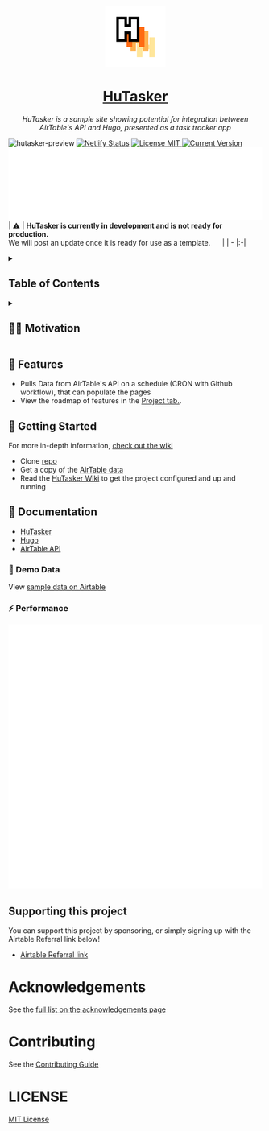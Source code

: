 <p align="center">
  <a href="https://hutasker.netlify.app">
    <img width="120" src="https://github.com/AdamXweb/HuTasker/blob/main/static/logo-hutasker.png?raw=true">
    <h1 align="center">HuTasker</h1>
  </a>
</p>

<p align="center">
<i>HuTasker is a sample site showing potential for integration between AirTable's API and Hugo, presented as a task tracker app</i>
 <br/>
</p>

![hutasker-preview](https://user-images.githubusercontent.com/6800453/184602822-d7ec9503-b002-41a1-9822-627271399372.gif)
[![Netlify Status](https://api.netlify.com/api/v1/badges/c8f91e29-d6d6-49a6-b610-ee248744b55a/deploy-status)](https://app.netlify.com/sites/hutasker/deploys)
<a href="./LICENSE">
    <img src="https://img.shields.io/badge/License-MIT-0aa8d2?logo=opensourceinitiative&logoColor=fff" alt="License MIT">
</a>
 <a href="./.github/CHANGELOG.md">
    <img src="https://img.shields.io/github/package-json/version/adamxweb/hutasker?logo=azurepipelines&amp;color=0aa8d2" alt="Current Version">
  </a>
  <br>
![Speed](https://raw.githubusercontent.com/AdamXweb/HuTasker/main/static/metrics/pagespeed.svg)
  | :warning: | **HuTasker is currently in development and is not ready for production.** <br> We will post an update once it is ready for use as a template. &nbsp;&nbsp;&nbsp;&nbsp; |
| - |:-|

<details>
  <summary><h2>Table of Contents</h2></summary>
  <p>
  
  - **Getting Started**
  - [👩‍💻 Motivation](#motivation-)
  - [🌈 Features](#features-)
  - [🚀 Getting Started](#getting-started-)
  - [📖 Documentation](#documentation-)
</p>
</details>


<details>
<summary>
<h2>👩‍💻 Motivation</h2>
</summary>
Static Site Generators (SSG) have great potential to build a dynamic site minus a lot of javascript bloat. This makes them quick to load, hugely configurable and able to be hosted anywhere.

A limitation to SSGs can be usability from a non-technical user perspective. There are multiple CMS options available, but all have setbacks and limitations.

This isn't meant to be a perfect solution, however I wanted to make some code public that has only been on private repos. The opportunity to use AirTable like a database was interesting (of course no CRUD). To get data on a CRON schecule (could be every minute) is a great way to make a static site seem dynamic thanks to a frequent build.

### Possibilities

- Could use airtable as a CMS, to manage blog posts (silly, but more user friendly for some people)
- Visualise data effectively
- Capture data in a landing page with embedded AirTable
- Intranet for company info behind password protection

### Limitations

It doesn't really make sense in a real life application due to so many factors. Some of which being:
- Architecture chosen vs build times would cost a lot
- Security is poor, with whole chuncks of files being downloaded without auth, filtering etc. (easy to copy data)
- AirTable has its own limitations (only downloading a CSV -> needs to be transformed)

</details>

## 🌈 Features 
- Pulls Data from AirTable's API on a schedule (CRON with Github workflow), that can populate the pages
- View the roadmap of features in the [Project tab.](https://github.com/users/AdamXweb/projects/1/views/2?query=is%3Aopen+sort%3Aupdated-desc). 

## 🚀 Getting Started 
For more in-depth information, [check out the wiki](https://github.com/AdamXweb/HuTasker/wiki)

- Clone [repo](https://github.com/AdamXweb/HuTasker.git)
- Get a copy of the [AirTable data](https://airtable.com/shrCcwZGJUVRv0MzP/tblSHzrj6JvrCd070/viw5gDPSuXekYXbfR?blocks=hide)
- Read the [HuTasker Wiki](https://github.com/adamxweb/hutasker/wiki) to get the project configured and up and running

## 📖 Documentation
- [HuTasker](https://github.com/adamxweb/hutasker/wiki)
- [Hugo](https://gohugo.io/documentation/)
- [AirTable API](https://airtable.com/api)

### 📀 Demo Data 
View [sample data on Airtable](https://airtable.com/shrCcwZGJUVRv0MzP/tblSHzrj6JvrCd070/viw5gDPSuXekYXbfR?blocks=hide)

### ⚡ Performance

![Screenshot](https://raw.githubusercontent.com/AdamXweb/HuTasker/main/static/metrics/pagespeed.screenshot.svg)

## Supporting this project
You can support this project by sponsoring, or simply signing up with the Airtable Referral link below!
- [Airtable Referral link](https://airtable.com/invite/r/lottIZti)


# Acknowledgements
See the [full list on the acknowledgements page](https://hutasker.netlify.app/acknowledgements)

# Contributing
See the [Contributing Guide](https://github.com/AdamXweb/HuTasker/blob/main/CONTRIBUTING.md)

# LICENSE
[MIT License](https://github.com/AdamXweb/HuTasker/blob/main/LICENSE)
